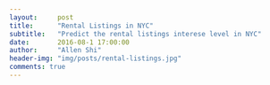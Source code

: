 ```yaml
---
layout:     post
title:      "Rental Listings in NYC"
subtitle:   "Predict the rental listings interese level in NYC"
date:       2016-08-1 17:00:00
author:     "Allen Shi"
header-img: "img/posts/rental-listings.jpg"
comments: true
---
```

